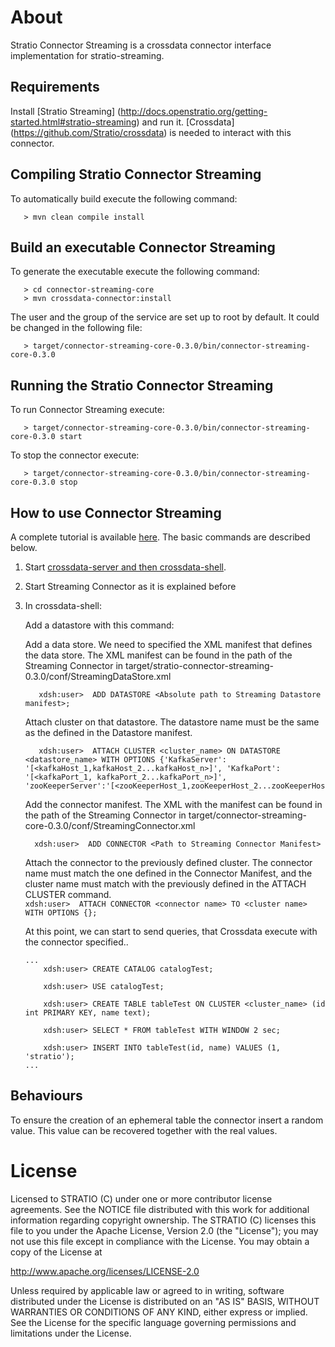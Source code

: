 # About #


Stratio Connector Streaming is a crossdata connector interface implementation for stratio-streaming.

## Requirements ##

Install [Stratio Streaming] (http://docs.openstratio.org/getting-started.html#stratio-streaming) and run it. 
[Crossdata] (https://github.com/Stratio/crossdata) is needed to interact with this connector.

## Compiling Stratio Connector Streaming ##

To automatically build execute the following command:

```
   > mvn clean compile install
```

## Build an executable Connector Streaming ##

To generate the executable execute the following command:

```
   > cd connector-streaming-core
   > mvn crossdata-connector:install
```

The user and the group of the service are set up to root by default. It could be changed in the following file:

```
   > target/connector-streaming-core-0.3.0/bin/connector-streaming-core-0.3.0
```

## Running the Stratio Connector Streaming ##

To run Connector Streaming execute:

```
   > target/connector-streaming-core-0.3.0/bin/connector-streaming-core-0.3.0 start
```

To stop the connector execute:

```
   > target/connector-streaming-core-0.3.0/bin/connector-streaming-core-0.3.0 stop
```

## How to use Connector Streaming ##

A complete tutorial is available [here](_doc/FirstSteps.md). The basic commands are described below.

 1. Start [crossdata-server and then crossdata-shell](https://github.com/Stratio/crossdata).  
 2. Start Streaming Connector as it is explained before
 3. In crossdata-shell:
    
    Add a datastore with this command:

    Add a data store. We need to specified the XML manifest that defines the data store. The XML manifest can be found in the path of the Streaming Connector in target/stratio-connector-streaming-0.3.0/conf/StreamingDataStore.xml
      
      ```
         xdsh:user>  ADD DATASTORE <Absolute path to Streaming Datastore manifest>;
      ```

    Attach cluster on that datastore. The datastore name must be the same as the defined in the Datastore manifest.
    
      ```
         xdsh:user>  ATTACH CLUSTER <cluster_name> ON DATASTORE <datastore_name> WITH OPTIONS {'KafkaServer': '[<kafkaHost_1,kafkaHost_2...kafkaHost_n>]', 'KafkaPort': '[<kafkaPort_1, kafkaPort_2...kafkaPort_n>]', 'zooKeeperServer':'[<zooKeeperHost_1,zooKeeperHost_2...zooKeeperHost_n>]','zooKeeperPort':'[<zooKeeperPort_1,zooKeeperPort_2...zooKeeperPort_n>]'};
      ```

    Add the connector manifest. The XML with the manifest can be found in the path of the Streaming Connector in target/connector-streaming-core-0.3.0/conf/StreamingConnector.xml

       ```
         xdsh:user>  ADD CONNECTOR <Path to Streaming Connector Manifest>
       ```
    
    Attach the connector to the previously defined cluster. The connector name must match the one defined in the 
    Connector Manifest, and the cluster name must match with the previously defined in the ATTACH CLUSTER command.    
        ```
            xdsh:user>  ATTACH CONNECTOR <connector name> TO <cluster name> WITH OPTIONS {};
        ```
    
    At this point, we can start to send queries, that Crossdata execute with the connector specified..
    
        ...
            xdsh:user> CREATE CATALOG catalogTest;
        
            xdsh:user> USE catalogTest;
        
            xdsh:user> CREATE TABLE tableTest ON CLUSTER <cluster_name> (id int PRIMARY KEY, name text);
    
            xdsh:user> SELECT * FROM tableTest WITH WINDOW 2 sec;

            xdsh:user> INSERT INTO tableTest(id, name) VALUES (1, 'stratio');
        ...


## Behaviours ##
To ensure the creation of an ephemeral table the connector insert a random value. This value can be recovered together with the real values.

# License #

Licensed to STRATIO (C) under one or more contributor license agreements.
See the NOTICE file distributed with this work for additional information
regarding copyright ownership.  The STRATIO (C) licenses this file
to you under the Apache License, Version 2.0 (the
"License"); you may not use this file except in compliance
with the License.  You may obtain a copy of the License at

  http://www.apache.org/licenses/LICENSE-2.0

Unless required by applicable law or agreed to in writing,
software distributed under the License is distributed on an
"AS IS" BASIS, WITHOUT WARRANTIES OR CONDITIONS OF ANY
KIND, either express or implied.  See the License for the
specific language governing permissions and limitations
under the License.





